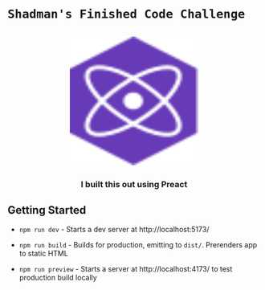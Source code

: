 # `Shadman's Finished Code Challenge`

<h2 align="center">
  <img height="256" width="256" src="./src/assets/preact.svg">
</h2>

<h3 align="center">I built this out using Preact</h3>

## Getting Started

-   `npm run dev` - Starts a dev server at http://localhost:5173/

-   `npm run build` - Builds for production, emitting to `dist/`. Prerenders app to static HTML

-   `npm run preview` - Starts a server at http://localhost:4173/ to test production build locally
